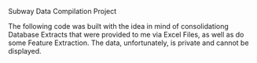 Subway Data Compilation Project

The following code was built with the idea in mind of consolidationg Database Extracts that were provided to me via Excel Files, as well as do some Feature Extraction. The data, unfortunately, is private and cannot be displayed.